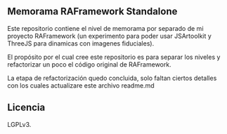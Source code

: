 ## Memorama RAFramework Standalone

Este repositorio contiene el nivel de memorama por separado de mi proyecto RAFramework (un experimento para poder usar JSArtoolkit y ThreeJS para dinamicas con imagenes fiduciales).

El propósito por el cual cree este repositorio es para separar los niveles y refactorizar un poco el código original de RAFramework.

La etapa de refactorización quedo concluida, solo faltan ciertos detalles con los cuales actualizare este archivo readme.md


## Licencia

LGPLv3.
